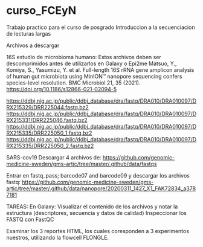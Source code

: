 # curso_FCEyN
Trabajo practico para el curso de posgrado Introduccion a la secuenciacion de lecturas largas

Archivos a descargar

16S estudio de microbioma humano: Estos archivos deben ser descomprimidos antes de utilizarlos en Galaxy o Epi2me 
Matsuo, Y., Komiya, S., Yasumizu, Y. et al. Full-length 16S rRNA gene amplicon analysis of human gut microbiota using MinION™ nanopore sequencing confers species-level resolution. BMC Microbiol 21, 35 (2021). https://doi.org/10.1186/s12866-021-02094-5

<https://ddbj.nig.ac.jp/public/ddbj_database/dra/fastq/DRA010/DRA010097/DRX215329/DRR225044.fastq.bz2>
<https://ddbj.nig.ac.jp/public/ddbj_database/dra/fastq/DRA010/DRA010097/DRX215331/DRR225046.fastq.bz2>
<https://ddbj.nig.ac.jp/public/ddbj_database/dra/fastq/DRA010/DRA010097/DRX215335/DRR225050_1.fastq.bz2>
<https://ddbj.nig.ac.jp/public/ddbj_database/dra/fastq/DRA010/DRA010097/DRX215335/DRR225050_2.fastq.bz2>

SARS-cov19
Descargar 4 archivos de:
<https://github.com/genomic-medicine-sweden/gms-artic/tree/master/.github/data/fastqs>

Entrar en fastq_pass; barcode07 and barcode09 y descargar los archivos fastq:
<https://github.com/genomic-medicine-sweden/gms-artic/tree/master/.github/data/nanopore/20200311_1427_X1_FAK72834_a3787181>

TAREAS:
En Galaxy:
Visualizar el contenido de los archivos y notar la estructura (descriptores, secuencia y datos de calidad)
Inspeccionar los FASTQ con FastQC

Examinar los 3 reportes HTML, los cuales coresponden a 3 experimentos nuestros, utilizando la flowcell FLONGLE.






